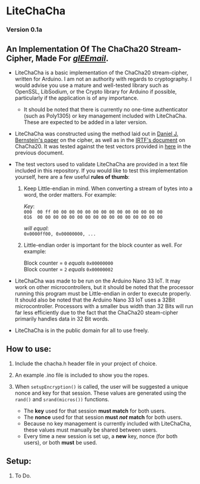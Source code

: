 # LiteChaCha

### Version 0.1a

## An Implementation Of The ChaCha20 Stream-Cipher, Made For [***glEEmail***](https://github.com/Matt-and-Gib/gleemail).

* LiteChaCha is a basic implementation of the ChaCha20 stream-cipher, written for Arduino. I am not an authority with regards to cryptography. I would advise you use a mature and well-tested library such as OpenSSL, LibSodium, or the Crypto library for Arduino if possible, particularly if the application is of any importance.

  * It should be noted that there is currently no one-time authenticator (such as Poly1305) or key management included with LiteChaCha. These are expected to be added in a later version.

* LiteChaCha was constructed using the method laid out in [Daniel J. Bernstein's paper](https://cr.yp.to/chacha/chacha-20080128.pdf) on the cipher, as well as in the [IRTF's document](https://tools.ietf.org/html/rfc8439) on ChaCha20. It was tested against the test vectors provided in [here](https://tools.ietf.org/html/rfc8439#appendix-A.1) in the previous document.

* The test vectors used to validate LiteChaCha are provided in a text file included in this repository. If you would like to test this implementation yourself, here are a few useful **rules of thumb**:

   1. Keep Little-endian in mind. When converting a stream of bytes into a word, the order matters. For example:

      *Key*:  
      `000  00 ff 00 00 00 00 00 00 00 00 00 00 00 00 00 00`  
      `016  00 00 00 00 00 00 00 00 00 00 00 00 00 00 00 00`

      *will equal*:  
      `0x0000ff00, 0x00000000, ...`

   2. Little-endian order is important for the block counter as well. For example:

      Block counter = `0` *equals* `0x00000000`  
      Block counter = `2` *equals* `0x00000002`

* LiteChaCha was made to be run on the Arduino Nano 33 IoT. It may work on other microcontrollers, but it should be noted that the processor running this program must be Little-endian in order to execute properly. It should also be noted that the Arduino Nano 33 IoT uses a 32Bit microcontroller. Processors with a smaller bus width than 32 Bits will run far less efficiently due to the fact that the ChaCha20 steam-cipher primarily handles data in 32 Bit words.

* LiteChaCha is in the public domain for all to use freely.

## How to use:

1. Include the chacha.h header file in your project of choice.

2. An example .ino file is included to show you the ropes.

3. When `setupEncryption()` is called, the user will be suggested a unique nonce and key for that session. These values are generated using the `rand()` and `srand(micros())` functions.

   * The **key** used for that session **must match** for both users.
   * The **nonce** used for that session **must *not* match** for both users.
   * Because no key management is currently included with LiteChaCha, these values must manually be shared between users.
   * Every time a new session is set up, a **new** key, nonce (for both users), or both **must** be used.

## Setup:

1. To Do.
